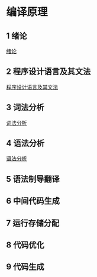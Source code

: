 # 编译原理

## 1 绪论

[绪论](绪论/README.md)

## 2 程序设计语言及其文法

[程序设计语言及其文法](程序设计语言及其文法/README.md)

## 3 词法分析

[词法分析](词法分析/README.md)

## 4 语法分析

[语法分析](语法分析/README.md)

## 5 语法制导翻译

## 6 中间代码生成

## 7 运行存储分配

## 8 代码优化

## 9 代码生成